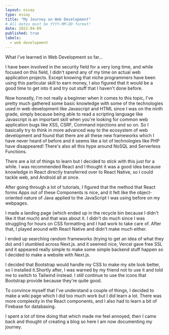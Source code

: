 ```yaml
---
layout: essay
type: essay
title: "My Journey on Web Development"
# All dates must be YYYY-MM-DD format!
date: 2022-04-09
published: true
labels:
  - web development
---
```

What I've learned in Web Development so far...

I have been involved in the security field for a very long time, and while focused on this field, I didn't spend any of my time on actual web application projects. Except knowing that niche programmers have been using this particular skill to earn money, I also figured that it would be a good time to get into it and try out stuff that I haven't done before.

Now honestly, I'm not really a beginner when it comes to this topic, I've pretty much gathered some basic knowledge with some of the technologies used in web development like Javascript and HTML since I was on the ninth grade, simply because being able to read a scripting language like Javascript is an important skill when you're looking for common web application bugs like XSS, CSRF, Command injections and so on. So I basically try to think in more advanced way to the ecosystem of web development and found that there are all these new frameworks which I have never heard of before and it seems like a lot of technologies like PHP have disappeared! There's also all this hype around NoSQL and Serverless Functions.

There are a lot of things to learn but I decided to stick with this just for a while. I was recommended React and I thought it was a good idea because knowledge in React directly transferred over to React Native, so I could tackle web, and Android all at once.

After going through a lot of tutorials, I figured that the method that React forms Apps out of these Components is nice, and it felt like the object-oriented nature of Java applied to the JavaScript I was using before on my webpages.

I made a landing page (which ended up in the recycle bin because I didn't like it that much) and that was about it. I didn't do much since I was struggling for hours on CSS formatting and I had work to take care of. After that, I played around with React Native and didn't make much either.

I ended up searching random frameworks (trying to get an idea of what they do) and I stumbled across Next.js. and it seemed nice, Vercel gave free SSL and it appeared really simple to make some simple backend stuff happen so I decided to make a website with Next.js.

I decided that Bootstrap would handle my CSS to make my site look better, so I installed it.Shortly after, I was warned by my friend not to use it and told me to switch to Tailwind instead. I still continue to use the icons that Bootstrap provide because they're quite good.

To convince myself that I've understand a couple of things, I decided to make a wiki page which I did too much work but I did learn a lot. There was more complexity in the React components, and I also had to learn a bit of Firebase for databasing.

I spent a lot of time doing that which made me feel annoyed, then I came back and thought of creating a blog so here I am now documenting my journey.
